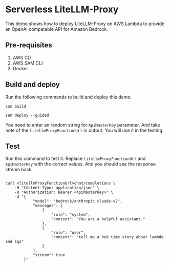 # Serverless LiteLLM-Proxy

This demo shows how to deploy LiteLLM-Proxy on AWS Lambda to provide an OpenAI compatable API for Amazon Bedrock.

## Pre-requisites

1. AWS CLI
2. AWS SAM CLI
3. Docker

## Build and deploy

Run the following commands to build and deploy this demo. 

```shell
sam build

sam deploy --guided
```

You need to enter an random string for `ApiMasterKey` parameter. And take note of the `litellmProxyFunctionUrl` in output. You will use it in the testing.

## Test

Run this command to test it. Replace `litellmProxyFunctionUrl` and `ApiMasterKey` with the correct values. And you should see the response stream back.

```shell

curl <litellmProxyFunctionUrl>chat/completions \
    -H "Content-Type: application/json" \
    -H "Authorization: Bearer <ApiMasterKey>" \
    -d '{
            "model": "bedrock/anthropic.claude-v2",
            "messages": [
                {
                    "role": "system",
                    "content": "You are a helpful assistant."
                },
                {
                    "role": "user",
                    "content": "tell me a bed time story about lambda and sqs"
                }
            ],
            "stream": true
        }'
```
